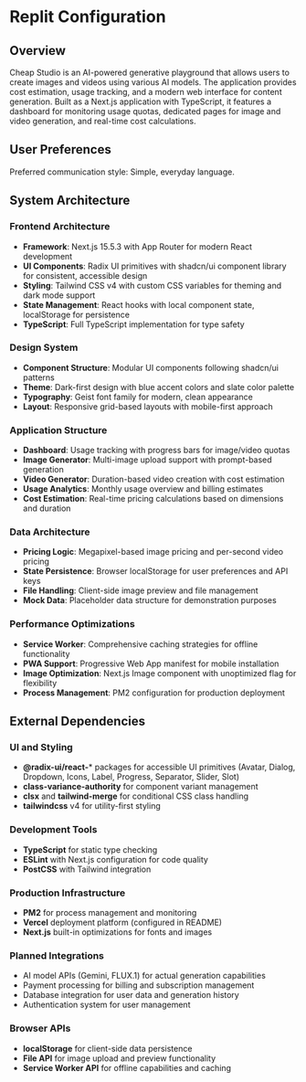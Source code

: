 # Replit Configuration

## Overview

Cheap Studio is an AI-powered generative playground that allows users to create images and videos using various AI models. The application provides cost estimation, usage tracking, and a modern web interface for content generation. Built as a Next.js application with TypeScript, it features a dashboard for monitoring usage quotas, dedicated pages for image and video generation, and real-time cost calculations.

## User Preferences

Preferred communication style: Simple, everyday language.

## System Architecture

### Frontend Architecture
- **Framework**: Next.js 15.5.3 with App Router for modern React development
- **UI Components**: Radix UI primitives with shadcn/ui component library for consistent, accessible design
- **Styling**: Tailwind CSS v4 with custom CSS variables for theming and dark mode support
- **State Management**: React hooks with local component state, localStorage for persistence
- **TypeScript**: Full TypeScript implementation for type safety

### Design System
- **Component Structure**: Modular UI components following shadcn/ui patterns
- **Theme**: Dark-first design with blue accent colors and slate color palette
- **Typography**: Geist font family for modern, clean appearance
- **Layout**: Responsive grid-based layouts with mobile-first approach

### Application Structure
- **Dashboard**: Usage tracking with progress bars for image/video quotas
- **Image Generator**: Multi-image upload support with prompt-based generation
- **Video Generator**: Duration-based video creation with cost estimation
- **Usage Analytics**: Monthly usage overview and billing estimates
- **Cost Estimation**: Real-time pricing calculations based on dimensions and duration

### Data Architecture
- **Pricing Logic**: Megapixel-based image pricing and per-second video pricing
- **State Persistence**: Browser localStorage for user preferences and API keys
- **File Handling**: Client-side image preview and file management
- **Mock Data**: Placeholder data structure for demonstration purposes

### Performance Optimizations
- **Service Worker**: Comprehensive caching strategies for offline functionality
- **PWA Support**: Progressive Web App manifest for mobile installation
- **Image Optimization**: Next.js Image component with unoptimized flag for flexibility
- **Process Management**: PM2 configuration for production deployment

## External Dependencies

### UI and Styling
- **@radix-ui/react-*** packages for accessible UI primitives (Avatar, Dialog, Dropdown, Icons, Label, Progress, Separator, Slider, Slot)
- **class-variance-authority** for component variant management
- **clsx** and **tailwind-merge** for conditional CSS class handling
- **tailwindcss** v4 for utility-first styling

### Development Tools
- **TypeScript** for static type checking
- **ESLint** with Next.js configuration for code quality
- **PostCSS** with Tailwind integration

### Production Infrastructure
- **PM2** for process management and monitoring
- **Vercel** deployment platform (configured in README)
- **Next.js** built-in optimizations for fonts and images

### Planned Integrations
- AI model APIs (Gemini, FLUX.1) for actual generation capabilities
- Payment processing for billing and subscription management
- Database integration for user data and generation history
- Authentication system for user management

### Browser APIs
- **localStorage** for client-side data persistence
- **File API** for image upload and preview functionality
- **Service Worker API** for offline capabilities and caching